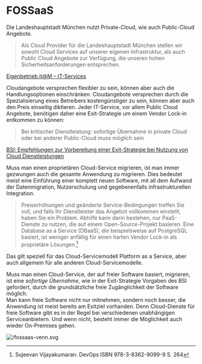 # FOSSaaS

Die Landeshauptstadt München nutzt Private-Cloud, wie auch Public-Cloud Angebote.

> Als Cloud Provider für die Landeshauptstadt München stellen wir sowohl Cloud Services auf unserer eigenen Infrastruktur, als auch Public Cloud Angebote zur Verfügung, die unseren hohen Sicherheitsanforderungen entsprechen.

[Eigenbetrieb it@M – IT-Services](https://stadt.muenchen.de/infos/itm-eigenbetrieb-im-it-referat.html)

Cloudangebote versprechen flexibler zu sein, können aber auch die Handlungsoptionen einschränken.
Cloudangebote versprechen durch die Spezialisierung eines Betreibers kostengünstiger zu sein, können aber auch den Preis einseitig diktieren.
Jeder IT-Service, vor allem Public Cloud Angebote, benötigen daher eine Exit-Strategie um einem Vendor Lock-in entkommen zu können:

> Bei kritischer Dienstleistung: sofortige Übernahme in private Cloud oder bei anderer Public-Cloud muss möglich sein

[BSI: Empfehlungen zur Vorbereitung einer Exit-Strategie bei Nutzung von Cloud Dienstleistungen](https://www.bsi.bund.de/dok/1042922)

Muss man einen proprietären Cloud-Service migrieren, ist man immer gezwungen auch die gesamte Anwendung zu migrieren.
Dies bedeutet meist eine Einführung einer komplett neuen Software, mit all dem Aufwand der Datenmigration, Nutzerschulung und gegebenenfalls infrastrukturellen Integration.

> Preiserhöhungen und geänderte Service-Bedingungen treffen Sie voll, und falls Ihr Dienstleister das Angebot vollkommen einstellt, haben Sie ein Problem.
Abhilfe kann darin bestehen, nur PaaS-Dienste zu nutzen, die auf einem Open-Source-Projekt basieren. Eine Database as a Service (DBaaS), die beispielsweise auf PostgreSQL basiert, ist weniger anfällig für einen harten Vendor Lock-in als proprietäre Lösungen.[^devops]

Das gilt speziell für das Cloud-Servicemodell Platform as a Service, aber auch allgemein für alle anderen Cloud-Servicemodelle.

Muss man einen Cloud-Service, der auf freier Software basiert, migrieren, ist eine *sofortige Übernahme*, wie in der Exit-Strategie Vorgaben des BSI gefordert, durch die grundsätzliche freie Zugänglichkeit der Software möglich.  
Man kann freie Software nicht nur mitnehmen, sondern noch besser, die Anwendung ist meist bereits am Exitziel vorhanden.
Denn Cloud-Dienste für freie Software gibt es in der Regel bei verschiedenen unabhängigen Serviceanbietern.
Und wenn nicht, besteht immer die Möglichkeit auch wieder On-Premises gehen.

![/fossaas-venn.svg](/fossaas-venn.svg)


[^devops]: Sujeevan Vijayakumaran: DevOps ISBN 978-3-8362-9099-9 S. 264
